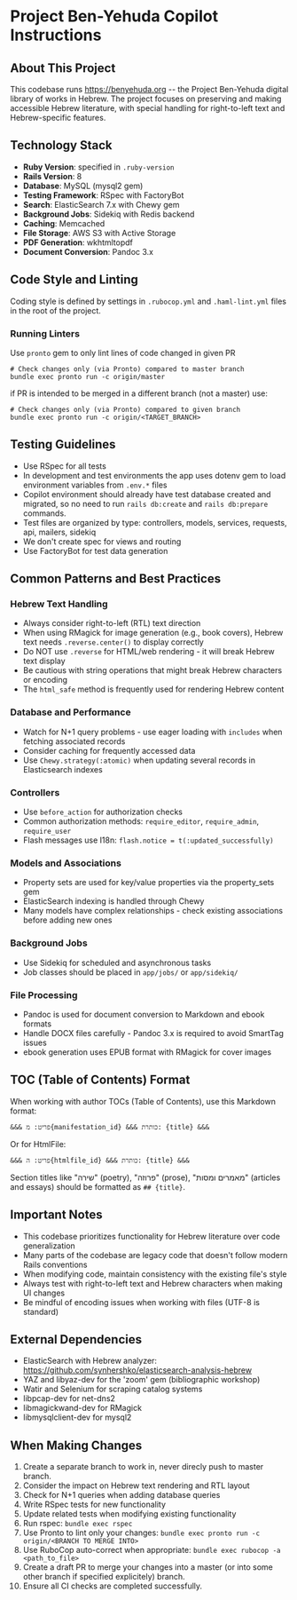 # Project Ben-Yehuda Copilot Instructions

## About This Project

This codebase runs https://benyehuda.org -- the Project Ben-Yehuda digital library of works in Hebrew. The project focuses on preserving and making accessible Hebrew literature, with special handling for right-to-left text and Hebrew-specific features.

## Technology Stack

- **Ruby Version**: specified in `.ruby-version`
- **Rails Version**: 8
- **Database**: MySQL (mysql2 gem)
- **Testing Framework**: RSpec with FactoryBot
- **Search**: ElasticSearch 7.x with Chewy gem
- **Background Jobs**: Sidekiq with Redis backend
- **Caching**: Memcached
- **File Storage**: AWS S3 with Active Storage
- **PDF Generation**: wkhtmltopdf
- **Document Conversion**: Pandoc 3.x

## Code Style and Linting

Coding style is defined by settings in `.rubocop.yml` and `.haml-lint.yml` files in the root of the project.

### Running Linters

Use `pronto` gem to only lint lines of code changed in given PR

```shell
# Check changes only (via Pronto) compared to master branch
bundle exec pronto run -c origin/master
```

if PR is intended to be merged in a different branch (not a master) use:
```shell
# Check changes only (via Pronto) compared to given branch
bundle exec pronto run -c origin/<TARGET_BRANCH>
```

## Testing Guidelines

- Use RSpec for all tests
- In development and test environments the app uses dotenv gem to load environment variables from `.env.*` files
- Copilot environment should already have test database created and migrated, so no need to run `rails db:create` and 
  `rails db:prepare` commands.
- Test files are organized by type: controllers, models, services, requests, api, mailers, sidekiq
- We don't create spec for views and routing
- Use FactoryBot for test data generation

## Common Patterns and Best Practices

### Hebrew Text Handling
- Always consider right-to-left (RTL) text direction
- When using RMagick for image generation (e.g., book covers), Hebrew text needs `.reverse.center()` to display correctly
- Do NOT use `.reverse` for HTML/web rendering - it will break Hebrew text display
- Be cautious with string operations that might break Hebrew characters or encoding
- The `html_safe` method is frequently used for rendering Hebrew content

### Database and Performance
- Watch for N+1 query problems - use eager loading with `includes` when fetching associated records
- Consider caching for frequently accessed data
- Use `Chewy.strategy(:atomic)` when updating several records in Elasticsearch indexes

### Controllers
- Use `before_action` for authorization checks
- Common authorization methods: `require_editor`, `require_admin`, `require_user`
- Flash messages use I18n: `flash.notice = t(:updated_successfully)`

### Models and Associations
- Property sets are used for key/value properties via the property_sets gem
- ElasticSearch indexing is handled through Chewy
- Many models have complex relationships - check existing associations before adding new ones

### Background Jobs
- Use Sidekiq for scheduled and asynchronous tasks
- Job classes should be placed in `app/jobs/` or `app/sidekiq/`

### File Processing
- Pandoc is used for document conversion to Markdown and ebook formats
- Handle DOCX files carefully - Pandoc 3.x is required to avoid SmartTag issues
- ebook generation uses EPUB format with RMagick for cover images

## TOC (Table of Contents) Format

When working with author TOCs (Table of Contents), use this Markdown format:
```
&&& פריט: מ{manifestation_id} &&& כותרת: {title} &&&
```

Or for HtmlFile:
```
&&& פריט: ה{htmlfile_id} &&& כותרת: {title} &&&
```

Section titles like "שירה" (poetry), "פרוזה" (prose), "מאמרים ומסות" (articles and essays) should be formatted as `## {title}`.

## Important Notes

- This codebase prioritizes functionality for Hebrew literature over code generalization
- Many parts of the codebase are legacy code that doesn't follow modern Rails conventions
- When modifying code, maintain consistency with the existing file's style
- Always test with right-to-left text and Hebrew characters when making UI changes
- Be mindful of encoding issues when working with files (UTF-8 is standard)

## External Dependencies

- ElasticSearch with Hebrew analyzer: https://github.com/synhershko/elasticsearch-analysis-hebrew
- YAZ and libyaz-dev for the 'zoom' gem (bibliographic workshop)
- Watir and Selenium for scraping catalog systems
- libpcap-dev for net-dns2
- libmagickwand-dev for RMagick
- libmysqlclient-dev for mysql2

## When Making Changes

1. Create a separate branch to work in, never direcly push to master branch.
1. Consider the impact on Hebrew text rendering and RTL layout
1. Check for N+1 queries when adding database queries
1. Write RSpec tests for new functionality
1. Update related tests when modifying existing functionality
1. Run rspec:  `bundle exec rspec`
1. Use Pronto to lint only your changes: `bundle exec pronto run -c origin/<BRANCH TO MERGE INTO>`
1. Use RuboCop auto-correct when appropriate: `bundle exec rubocop -a <path_to_file>`
1. Create a draft PR to merge your changes into a master (or into some other branch if specified explicitely) branch.
1. Ensure all CI checks are completed successfully.
